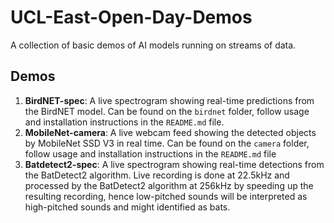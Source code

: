 # UCL-East-Open-Day-Demos

A collection of basic demos of AI models running on streams of data.

## Demos

1. **BirdNET-spec**: A live spectrogram showing real-time predictions from the BirdNET model. Can be found on the `birdnet` folder, follow usage and installation instructions in the `README.md` file.
2. **MobileNet-camera**: A live webcam feed showing the detected objects by MobileNet SSD V3 in real time. Can be found on the `camera` folder, follow usage and installation instructions in the `README.md` file
3. **Batdetect2-spec**: A live spectrogram showing real-time detections from the BatDetect2 algorithm. Live recording is done at 22.5kHz and processed by the BatDetect2 algorithm at 256kHz by speeding up the resulting recording, hence low-pitched sounds will be interpreted as high-pitched sounds and might identified as bats. 
